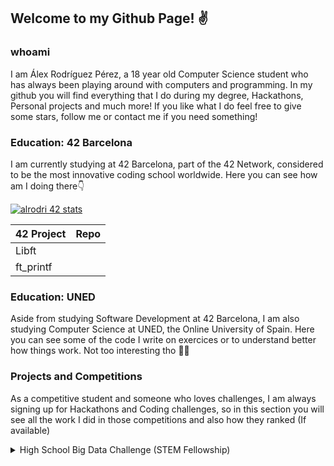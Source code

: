 ## Welcome to my Github Page! ✌️

### whoami

I am Álex Rodríguez Pérez, a 18 year old Computer Science student who has always been playing around with computers and programming. In my github you will find everything that I do during my degree, Hackathons, Personal projects and much more! If you like what I do feel free to give some stars, follow me or contact me if you need something!

### Education: 42 Barcelona

I am currently studying at 42 Barcelona, part of the 42 Network, considered to be the most innovative coding school worldwide. Here you can see how am I doing there👇

[![alrodri 42 stats](https://badge.mediaplus.ma/darkblue/alrodri2?1337Badge=off&UM6P=off)](https://github.com/oakoudad/badge42)

| 42 Project | Repo |
|----------- | ---- |
| Libft      |      |
| ft_printf  |      |

### Education: UNED

Aside from studying Software Development at 42 Barcelona, I am also studying Computer Science at UNED, the Online University of Spain. Here you can see some of the code I write on exercices or to understand better how things work. Not too interesting tho 🤷‍♂️

### Projects and Competitions

As a competitive student and someone who loves challenges, I am always signing up for Hackathons and Coding challenges, so in this section you will see all the work I did in those competitions and also how they ranked (If available)

<details><summary>High School Big Data Challenge (STEM Fellowship)</summary>
  
👉This competition focused on giving solutions aiming to solve SDG 7 (Afordable and Clean Energy). Along with my teammate, Andrei Dumitrache, we created a Genetic Algorithm from scratch that could find the optimal combination of 3 renewable energy resources 🌱 that could give the most energy without overpassing a given budget 💰.
  
  We submitted our code along with a paper explaining our solution, how and why we decided to do everything we decided to do. We were awarded with the **2nd Place Hunter Hub University of Calgary Entrepeneurship Award** and **3rd Place Let's Talk Science Analythics Award**
  
  You can find the repo with all the code and our submitted paper [here](https://github.com/AlexadeZ17/STEMFellowship_Alex_Andrei)
  
  <div id="header" align="center">
  <img src="https://upload.wikimedia.org/wikipedia/commons/d/d7/Sustainable_Development_Goal_7.png" width="100"/>
</div>
  
  

</details>
